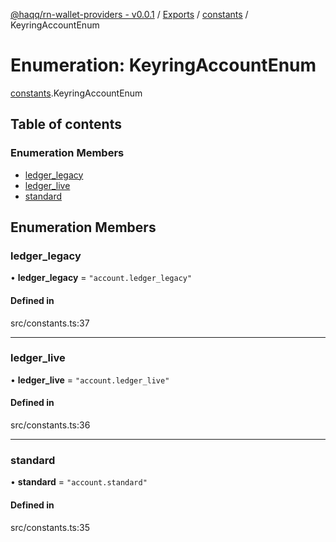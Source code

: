 [@haqq/rn-wallet-providers - v0.0.1](../README.md) / [Exports](../modules.md) / [constants](../modules/constants.md) / KeyringAccountEnum

# Enumeration: KeyringAccountEnum

[constants](../modules/constants.md).KeyringAccountEnum

## Table of contents

### Enumeration Members

- [ledger\_legacy](constants.KeyringAccountEnum.md#ledger_legacy)
- [ledger\_live](constants.KeyringAccountEnum.md#ledger_live)
- [standard](constants.KeyringAccountEnum.md#standard)

## Enumeration Members

### ledger\_legacy

• **ledger\_legacy** = ``"account.ledger_legacy"``

#### Defined in

src/constants.ts:37

___

### ledger\_live

• **ledger\_live** = ``"account.ledger_live"``

#### Defined in

src/constants.ts:36

___

### standard

• **standard** = ``"account.standard"``

#### Defined in

src/constants.ts:35
